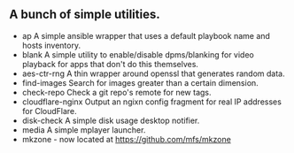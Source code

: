 ## A bunch of simple utilities.

- ap A simple ansible wrapper that uses a default playbook name and hosts inventory.
- blank A simple utility to enable/disable dpms/blanking for video playback for apps that don't do this themselves.
- aes-ctr-rng A thin wrapper around openssl that generates random data.
- find-images Search for images greater than a certain dimension.
- check-repo Check a git repo's remote for new tags.
- cloudflare-nginx Output an ngixn config fragment for real IP addresses for CloudFlare.
- disk-check A simple disk usage desktop notifier.
- media A simple mplayer launcher.
- mkzone - now located at https://github.com/mfs/mkzone
